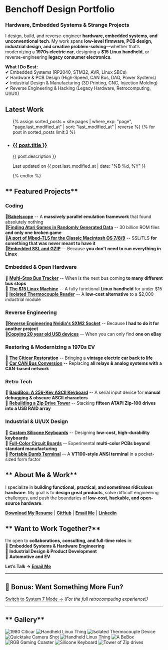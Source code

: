 # **Benchoff Design Portfolio**  
### **Hardware, Embedded Systems & Strange Projects**

I design, build, and reverse-engineer **hardware, embedded systems, and unconventional tech**. My work spans **low-level firmware, PCB design, industrial design, and creative problem-solving**—whether that’s modernizing a **1970s electric car**, designing a **$15 Linux handheld**, or reverse-engineering **legacy consumer electronics**.

 **What I Do Best:**  
✔ Embedded Systems (RP2040, STM32, AVR, Linux SBCs)  
✔ Hardware & PCB Design (High-Speed, CAN Bus, DAQ, Power Systems)  
✔ Industrial Design & Manufacturing (3D Printing, CNC, Injection Molding)  
✔ Reverse Engineering & Hacking (Legacy Hardware, Retrocomputing, UI/UX)  

<section id="latest-work">
  <h2> Latest Work</h2>
  <ul class="latest-work-list">
    {% assign sorted_posts = site.pages
         | where_exp: "page", "page.last_modified_at"
         | sort: "last_modified_at"
         | reverse %}
    {% for post in sorted_posts limit:3 %}
    <li class="latest-work-item">
      <div class="latest-work-content">
        <h3><a href="{{ post.url | relative_url }}">{{ post.title }}</a></h3>
        <p class="latest-work-description">{{ post.description }}</p>
      </div>
      <p class="latest-work-date">Last updated on {{ post.last_modified_at | date: "%B %d, %Y" }}</p>
    </li>
    {% endfor %}
  </ul>
</section>

## ** Featured Projects**

### **Coding**
🔹**[Babelscope](https://bbenchoff.github.io/pages/Babelscope.html)** -- A **massively parallel emulation framework** that found absolutely nothing<br>
🔹**[Finding Atari Games in Randomly Generated Data](https://bbenchoff.github.io/pages/FiniteAtari.html)** -- 30 billion ROM files **and only one broken game**<br>
🔹**[A port of Mbed-TLS for the Classic Macintosh OS 7/8/9](https://bbenchoff.github.io/pages/MacSSL.html)** -- SSL/TLS **for something that was never meant to have it**<br>
🔹**[Embedded SSL and GZIP](https://bbenchoff.github.io/pages/BusTideDisplay.html)** -- Because **you don't need to run everything in Linux**<br>

### **Embedded & Open Hardware**
🔹 **[Multi-Stop Bus Tracker](https://bbenchoff.github.io/pages/BusTideDisplay.html)** -- When is the next bus coming **to many different bus stops**<br>
🔹 **[The $15 Linux Machine](https://bbenchoff.github.io/pages/LinuxDevice.html)** -- A fully functional **Linux handheld** for under $15<br>
🔹 **[Isolated Thermocouple Reader](https://bbenchoff.github.io/pages/IsoTherm.html)** -- A **low-cost alternative** to a $2,000 industrial module<br>

###  **Reverse Engineering**
🔹**[Reverse Engineering Nvidia's SXM2 Socket](https://bbenchoff.github.io/pages/SXM2PCIe.html)** -- Because **I had to do it for another project**<br>
🔹**[Copying 20 year old USB devices](https://bbenchoff.github.io/pages/atapi.html)** -- When you can only find **one on eBay**<br>

###  **Restoring & Modernizing a 1970s EV**
🔹 **[The Citicar Restoration](https://bbenchoff.github.io/pages/Citicar.html)** -- Bringing a **vintage electric car back to life**<br>
🔹 **[Car CAN Bus Conversion](https://bbenchoff.github.io/pages/CANconversion.html)** -- Replacing **all relays & analog systems with a CAN-based network**<br>

###  **Retro Tech**
🔹 **[BaudBox: A 256-Key ASCII Keyboard](https://bbenchoff.github.io/pages/BaudBox.html)** -- A serial input device for **manual debugging & obscure ASCII characters**<br>
🔹 **[Rebuilding a Zip Drive Tower](https://bbenchoff.github.io/pages/atapi.html)** -- Stacking **fifteen ATAPI Zip-100 drives into a USB RAID array**<br>

###  **Industrial & UI/UX Design**
🔹 **[Custom Silicone Keyboards](https://bbenchoff.github.io/pages/keyboard.html)** -- Designing **low-cost, high-durability keyboards**<br>
🔹 **[Full-Color Circuit Boards](https://bbenchoff.github.io/pages/colorPCB.html)** -- Experimental **multi-color PCBs beyond standard manufacturing**<br>
🔹 **[Portable Dumb Terminal](https://bbenchoff.github.io/pages/dumb.html)** -- A **VT100-style ANSI terminal** in a pocket-sized form factor<br>

## ** About Me & Work**
I specialize in **building functional, practical, and sometimes ridiculous hardware**. My goal is to **design great products**, solve difficult engineering challenges, and push the boundaries of **low-cost, hackable, and open-source hardware**.

 **[Download My Resume](https://github.com/bbenchoff/CV/blob/main/Brian%20Benchoff%20-%20Resume.pdf)** |  **[GitHub](https://github.com/bbenchoff)** |  **[Email Me](mailto:benchoff@gmail.com)** |  **[Linkedin](https://www.linkedin.com/in/bbenchoff/)**


## ** Want to Work Together?**
I’m open to **collaborations, consulting, and full-time roles** in:  
🔹 **Embedded Systems & Hardware Engineering**  
🔹 **Industrial Design & Product Development**  
🔹 **Automotive and EV**  

 **Let’s Talk → [Email Me](mailto:benchoff@gmail.com)**  

---

## **🚀 Bonus: Want Something More Fun?**
[ Switch to System 7 Mode →](https://bbenchoff.github.io/system7) *(For the full retrocomputing experience!)*  

---

## ** Gallery**
![1980 Citicar](/images/Car/OceanBeach/Hero.jpg)
![Handheld Linux Thing](/images/SAB-4.png)
![Isolated Thermocouple Device](/images/IsoThermHero.png)
![Quicktake Camera Shot](/images/Quicktake.jpg)
![Handheld Linux Thing](/images/SAB.png)
![A BeBox](/images/BeBox-Small.png)
![RGB Gaming Coaster](/images/RGBGaming-small.jpg)
![Silicone Keyboard](/images/Keyboard-Small.png)
![Tower of Zip drives](/images/Zip-Small.png)
